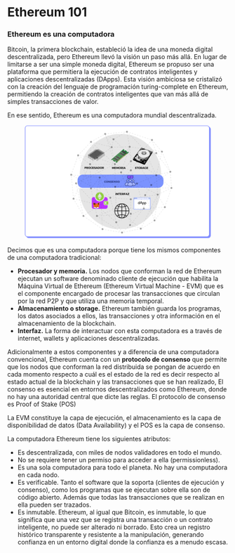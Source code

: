 # Ethereum 101

### Ethereum es una computadora

Bitcoin, la primera blockchain, estableció la idea de una moneda digital descentralizada, pero Ethereum llevó la visión un paso más allá. En lugar de limitarse a ser una simple moneda digital, Ethereum se propuso ser una plataforma que permitiera la ejecución de contratos inteligentes y aplicaciones descentralizadas (DApps). Esta visión ambiciosa se cristalizó con la creación del lenguaje de programación turing-complete en Ethereum, permitiendo la creación de contratos inteligentes que van más allá de simples transacciones de valor.

En ese sentido, Ethereum es una computadora mundial descentralizada.

<figure><img src="../../.gitbook/assets/EDP_mod2_1_gb.png" alt=""><figcaption></figcaption></figure>

Decimos que es una computadora porque tiene los mismos componentes de una computadora tradicional:

* **Procesador y memoria.** Los nodos que conforman la red de Ethereum ejecutan un software denominado cliente de ejecución que habilita la Máquina Virtual de Ethereum (Ethereum Virtual Machine - EVM) que es el componente encargado de procesar las transacciones que circulan por la red P2P y que utiliza una memoria temporal.
* **Almacenamiento o storage.** Ethereum también guarda los programas, los datos asociados a ellos, las transacciones y otra información en el almacenamiento de la blockchain.
* **Interfaz.** La forma de interactuar con esta computadora es a través de internet, wallets y aplicaciones descentralizadas.

Adicionalmente a estos componentes y a diferencia de una computadora convencional, Ethereum cuenta con un **protocolo de consenso** que permite que los nodos que conforman la red distribuida se pongan de acuerdo en cada momento respecto a cuál es el estado de la red es decir respecto al estado actual de la blockchain y las transacciones que se han realizado, El consenso es esencial en entornos descentralizados como Ethereum, donde no hay una autoridad central que dicte las reglas. El protocolo de consenso es Proof of Stake (POS)

La EVM constituye la capa de ejecución, el almacenamiento es la capa de disponibilidad de datos (Data Availability) y el POS es la capa de consenso.

La computadora Ethereum tiene los siguientes atributos:

* Es descentralizada, con miles de nodos validadores en todo el mundo.
* No se requiere tener un permiso para acceder a ella (permissionless).
* Es una sola computadora para todo el planeta. No hay una computadora en cada nodo.
* Es verificable. Tanto el software que la soporta (clientes de ejecución y consenso), como los programas que se ejecutan sobre ella son de código abierto. Además que todas las transacciones que se realizan en ella pueden ser trazados.
* Es inmutable. Ethereum, al igual que Bitcoin, es inmutable, lo que significa que una vez que se registra una transacción o un contrato inteligente, no puede ser alterado ni borrado. Esto crea un registro histórico transparente y resistente a la manipulación, generando confianza en un entorno digital donde la confianza es a menudo escasa.
